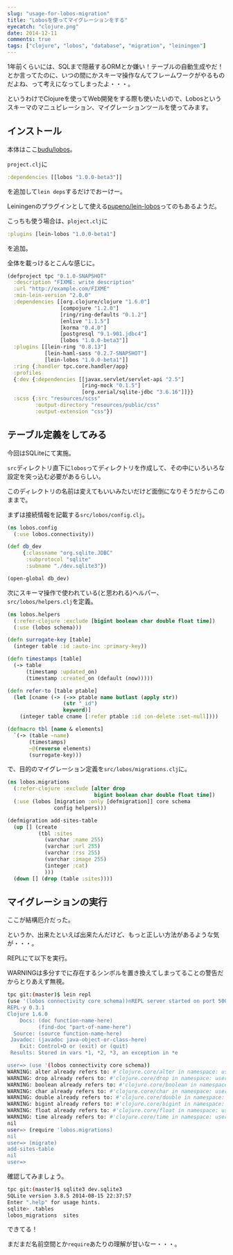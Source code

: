 ```yaml
---
slug: "usage-for-lobos-migration"
title: "Lobosを使ってマイグレーションをする"
eyecatch: "clojure.png"
date: 2014-12-11
comments: true
tags: ["clojure", "lobos", "database", "migration", "leiningen"]
---
```


1年前くらいには、SQLまで隠蔽するORMとか嫌い！テーブルの自動生成やだ！とか言ってたのに、いつの間にかスキーマ操作なんてフレームワークがやるものだよね、って考えになってしまったよ・・・。

というわけでClojureを使ってWeb開発をする際も使いたいので、Lobosというスキーマのマニュピレーション、マイグレーションツールを使ってみます。

## インストール

本体はここ[budu/lobos](https://github.com/budu/lobos)。

`project.clj`に

``` clj
:dependencies [[lobos "1.0.0-beta3"]]
```

を追加して`lein deps`するだけでおーけー。

Leiningenのプラグインとして使える[pupeno/lein-lobos](https://github.com/pupeno/lein-lobos)ってのもあるようだ。

こっちも使う場合は、`ploject.clj`に

``` clj
:plugins [lein-lobos "1.0.0-beta1"]
```

を追加。

全体を載っけるとこんな感じに。

``` clj
(defproject tpc "0.1.0-SNAPSHOT"
  :description "FIXME: write description"
  :url "http://example.com/FIXME"
  :min-lein-version "2.0.0"
  :dependencies [[org.clojure/clojure "1.6.0"]
                 [compojure "1.2.0"]
                 [ring/ring-defaults "0.1.2"]
                 [enlive "1.1.5"]
                 [korma "0.4.0"]
                 [postgresql "9.1-901.jdbc4"]
                 [lobos "1.0.0-beta3"]]
  :plugins [[lein-ring "0.8.13"]
            [lein-haml-sass "0.2.7-SNAPSHOT"]
            [lein-lobos "1.0.0-beta1"]]
  :ring {:handler tpc.core.handler/app}
  :profiles
  {:dev {:dependencies [[javax.servlet/servlet-api "2.5"]
                        [ring-mock "0.1.5"]
                        [org.xerial/sqlite-jdbc "3.6.16"]]}}
  :scss {:src "resources/scss"
         :output-directory "resources/public/css"
         :output-extension "css"})
```

## テーブル定義をしてみる

今回はSQLiteにて実施。

`src`ディレクトリ直下に`lobos`ってディレクトリを作成して、その中にいろいろな設定を突っ込む必要があるらしい。

このディレクトリの名前は変えてもいいみたいだけど面倒になりそうだからこのままで。

まずは接続情報を記載する`src/lobos/config.clj`。

``` clj
(ns lobos.config
  (:use lobos.connectivity))

(def db_dev
     {:classname "org.sqlite.JDBC"
      :subprotocol "sqlite"
      :subname "./dev.sqlite3"})

(open-global db_dev)
```

次にスキーマ操作で使われている(と思われる)ヘルパー、`src/lobos/helpers.clj`を定義。

``` clj
(ns lobos.helpers
  (:refer-clojure :exclude [bigint boolean char double float time])
  (:use (lobos schema)))

(defn surrogate-key [table]
  (integer table :id :auto-inc :primary-key))

(defn timestamps [table]
  (-> table
      (timestamp :updated_on)
      (timestamp :created_on (default (now)))))

(defn refer-to [table ptable]
  (let [cname (-> (->> ptable name butlast (apply str))
                  (str "_id")
                  keyword)]
    (integer table cname [:refer ptable :id :on-delete :set-null])))

(defmacro tbl [name & elements]
  `(-> (table ~name)
       (timestamps)
       ~@(reverse elements)
       (surrogate-key)))
```

で、目的のマイグレーション定義を`src/lobos/migrations.clj`に。

``` clj
(ns lobos.migrations
  (:refer-clojure :exclude [alter drop
                            bigint boolean char double float time])
  (:use (lobos [migration :only [defmigration]] core schema
               config helpers)))

(defmigration add-sites-table
  (up [] (create
          (tbl :sites
            (varchar :name 255)
            (varchar :url 255)
            (varchar :rss 255)
            (varchar :image 255)
            (integer :cat)
            )))
  (down [] (drop (table :sites))))
```

## マイグレーションの実行

ここが結構厄介だった。

というか、出来たといえば出来たんだけど、もっと正しい方法があるような気が・・・。

REPLにて以下を実行。

WARNINGは多分すでに存在するシンボルを置き換えてしまってることの警告だからとりあえず無視。

``` sh
tpc git:(master)$ lein repl
(use '(lobos connectivity core schema))nREPL server started on port 50092 on host 127.0.0.1 - nrepl://127.0.0.1:50092
REPL-y 0.3.1
Clojure 1.6.0
    Docs: (doc function-name-here)
          (find-doc "part-of-name-here")
  Source: (source function-name-here)
 Javadoc: (javadoc java-object-or-class-here)
    Exit: Control+D or (exit) or (quit)
 Results: Stored in vars *1, *2, *3, an exception in *e

user=> (use '(lobos connectivity core schema))
WARNING: alter already refers to: #'clojure.core/alter in namespace: user, being replaced by: #'lobos.core/alter
WARNING: drop already refers to: #'clojure.core/drop in namespace: user, being replaced by: #'lobos.core/drop
WARNING: boolean already refers to: #'clojure.core/boolean in namespace: user, being replaced by: #'lobos.schema/boolean
WARNING: char already refers to: #'clojure.core/char in namespace: user, being replaced by: #'lobos.schema/char
WARNING: double already refers to: #'clojure.core/double in namespace: user, being replaced by: #'lobos.schema/double
WARNING: bigint already refers to: #'clojure.core/bigint in namespace: user, being replaced by: #'lobos.schema/bigint
WARNING: float already refers to: #'clojure.core/float in namespace: user, being replaced by: #'lobos.schema/float
WARNING: time already refers to: #'clojure.core/time in namespace: user, being replaced by: #'lobos.schema/time
nil
user=> (require 'lobos.migrations)
nil
user=> (migrate)
add-sites-table
nil
user=>
```

確認してみましょう。

``` sh
tpc git:(master)$ sqlite3 dev.sqlite3
SQLite version 3.8.5 2014-08-15 22:37:57
Enter ".help" for usage hints.
sqlite> .tables
lobos_migrations  sites
```

できてる！

まだまだ名前空間とか`require`あたりの理解が甘いなー・・・。
